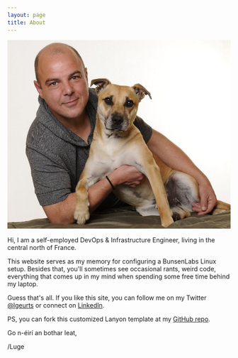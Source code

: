 ```yaml
---
layout: page
title: About
---
```


![Here I am with my dog Tigger.](/assets/portrait.jpg)

Hi, I am a self-employed DevOps & Infrastructure Engineer, living in the central north of France.

This website serves as my memory for configuring a BunsenLabs Linux setup.
Besides that, you'll sometimes see occasional rants, weird code, everything that comes up in my mind when spending some free time behind my laptop.

Guess that's all. If you like this site, you can follow me on my Twitter [@lgeurts](https://twitter.com/lgeurts) or connect on [LinkedIn](https://www.linkedin.com/in/lucgeurts).

PS, you can fork this customized Lanyon template at my [GitHub repo](https://github.com/lgeurts/lgeurts.github.io).

Go n-éirí an bothar leat,

/Luge
